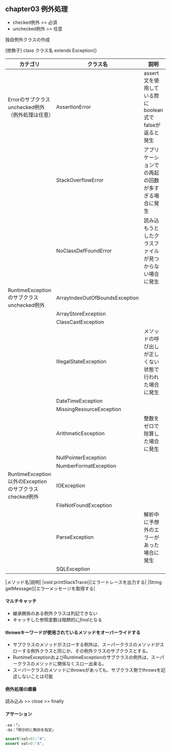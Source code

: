 ## chapter03 例外処理

- checked例外 >> 必須
- unchecked例外 >> 任意

独自例外クラスの作成

[修飾子] class クラス名 extends Exception{}

|カテゴリ|クラス名|説明|
|---|---|---|
|Errorのサブクラス  unchecked例外（例外処理は任意）|AssertionError|assert文を使用している際にboolean式でfalseが返ると発生|
||StackOverflowError|アプリケーションでの再起の回数が多すぎる場合に発生|
||NoClassDefFoundError|読み込もうとしたクラスファイルが見つからない場合に発生|
|RuntimeExceptionのサブクラス  unchecked例外|ArrayIndexOutOfBoundsException||
||ArrayStoreException||
||ClassCastException||
||IllegalStateException|メソッドの呼び出しが正しくない状態で行われた場合に発生|
||DateTimeException||
||MissingResourceException||
||ArithmeticException|整数をゼロで除算した場合に発生|
||NullPointerException||
||NumberFormatException||
|RuntimeException以外のExceptionのサブクラス  checked例外|IOException||
||FileNotFoundException||
||ParseException|解析中に予想外のエラーがあった場合に発生|
||SQLException||

|メソッド名|説明|
|void printStackTrace()|エラートレースを出力する|
|String getMessage()|エラーメッセージを取得する|

#### マルチキャッチ
- 継承関係のある例外クラスは列記できない
- キャッチした参照変数は暗黙的に*final*となる

#### throwsキーワードが使用されているメソッドをオーバーライドする
- サブクラスのメソッドがスローする例外は、スーパークラスのメソッドがスローする例外クラスと同じか、その例外クラスのサブクラスとする。
- RuntimeExceptionおよびRuntimeExceptionのサブクラスの例外は、スーパークラスのメソッドに関係なくスロー出来る。
- スーパークラスのメソッドにthrowsがあっても、サブクラス側でthrowsを記述しないことは可能


#### 例外処理の順番
読み込み >> close >> finally

#### アサーション
```java
-ea：「」
-da：「明示的に無効を指定」

assert(val<0):"A";
assert val<0:"A";
```
